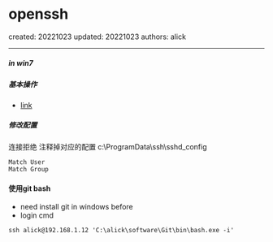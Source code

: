 # openssh

created: 20221023 updated: 20221023 authors: alick

---

##### in win7
##### 基本操作
- [link](https://wuooyun.cn/2019/04/12/how-to-install-openssh-on-windows/)
##### 修改配置
连接拒绝 注释掉对应的配置 c:\ProgramData\ssh\sshd_config
```
Match User
Match Group
```
#### 使用git bash
- need install git in windows before
- login cmd
```
ssh alick@192.168.1.12 'C:\alick\software\Git\bin\bash.exe -i'
```



